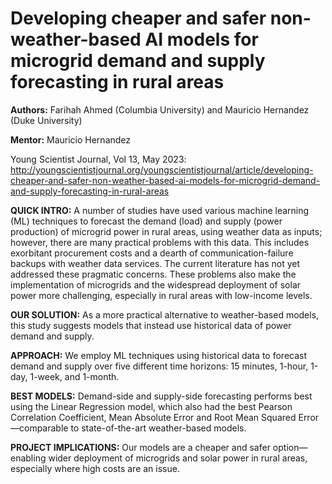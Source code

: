 # Developing cheaper and safer non-weather-based AI models for microgrid demand and supply forecasting in rural areas


**Authors:** Farihah Ahmed (Columbia University) and Mauricio Hernandez (Duke University)

**Mentor:** Mauricio Hernandez

Young Scientist Journal, Vol 13, May 2023: http://youngscientistjournal.org/youngscientistjournal/article/developing-cheaper-and-safer-non-weather-based-ai-models-for-microgrid-demand-and-supply-forecasting-in-rural-areas


**QUICK INTRO:** A number of studies have used various machine learning (ML) techniques to forecast the demand (load) and supply (power production) of microgrid power in rural areas, using weather data as inputs; however, there are many practical problems with this data. This includes exorbitant procurement costs and a dearth of communication-failure backups with weather data services. The current literature has not yet addressed these pragmatic concerns. These problems also make the implementation of microgrids and the widespread deployment of solar power more challenging, especially in rural areas with low-income levels.

**OUR SOLUTION:** As a more practical alternative to weather-based models, this study suggests models that instead use historical data of power demand and supply.

**APPROACH:** We employ ML techniques using historical data to forecast demand and supply over five different time horizons: 15 minutes, 1-hour, 1-day, 1-week, and 1-month.

**BEST MODELS:** Demand-side and supply-side forecasting performs best using the Linear Regression model, which also had the best Pearson Correlation Coefficient, Mean Absolute Error and Root Mean Squared Error—comparable to state-of-the-art weather-based models.

**PROJECT IMPLICATIONS:** Our models are a cheaper and safer option—enabling wider deployment of microgrids and solar power in rural areas, especially where high costs are an issue.

